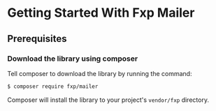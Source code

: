 Getting Started With Fxp Mailer
===================================

## Prerequisites

### Download the library using composer

Tell composer to download the library by running the command:

```bash
$ composer require fxp/mailer
```

Composer will install the library to your project's `vendor/fxp` directory.
